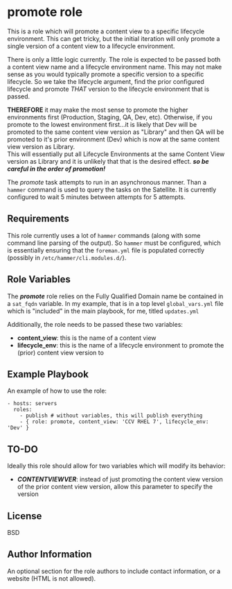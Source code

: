 promote role
============

This is a role which will promote a content view to a specific lifecycle
environment.  This can get tricky, but the initial iteration will only promote
a single version of a content view to a lifecycle environment.

There is only a little logic currently.  The role is expected to be passed both
a content view name and a lifecycle environment name.  This may not make sense
as you would typically promote a specific version to a specific lifecycle.  So
we take the lifecycle argument, find the prior configured lifecycle and promote
*THAT* version to the lifecycle environment that is passed.

**THEREFORE** it may make the most sense to promote the higher environments
first (Production, Staging, QA, Dev, etc).  Otherwise, if you promote to the
lowest environment first...it is likely that Dev will be promoted to the same
content view version as "Library" and then QA will be promoted to it's prior
environment (Dev) which is now at the same content view version as Library.  
This will essentially put all Lifecycle Environments at the same Content View
version as Library and it is unlikely that that is the desired effect.  ***so be
careful in the order of promotion!***

The *promote* task attempts to run in an asynchronous manner.  Than a `hammer`
command is used to query the tasks on the Satellite.  It is currently configured
to wait 5 minutes between attempts for 5 attempts.

Requirements
------------

This role currently uses a lot of `hammer` commands (along with some command
  line parsing of the output).  So `hammer` must be configured, which is
  essentially ensuring that the `foreman.yml` file is populated correctly
  (possibly in `/etc/hammer/cli.modules.d/`).

Role Variables
--------------

The ***promote*** role relies on the Fully Qualified Domain name be contained in a
`sat_fqdn` variable.  In my example, that is in a top level `global_vars.yml`
file which is "included" in the main playbook, for me, titled `updates.yml`

Additionally, the role needs to be passed these two variables:
* **content_view**: this is the name of a content view
* **lifecycle_env**: this is the name of a lifecycle environment to promote the
(prior) content view version to

Example Playbook
----------------

An example of how to use the role:

    - hosts: servers
      roles:
        - publish # without variables, this will publish everything
        - { role: promote, content_view: 'CCV RHEL 7', lifecycle_env: 'Dev' }

TO-DO
-----

Ideally this role should allow for two variables which will modify its behavior:
* ***CONTENTVIEWVER***:  instead of just promoting the content view version of
the prior content view version, allow this parameter to specify the version

License
-------

BSD

Author Information
------------------

An optional section for the role authors to include contact information, or a website (HTML is not allowed).
